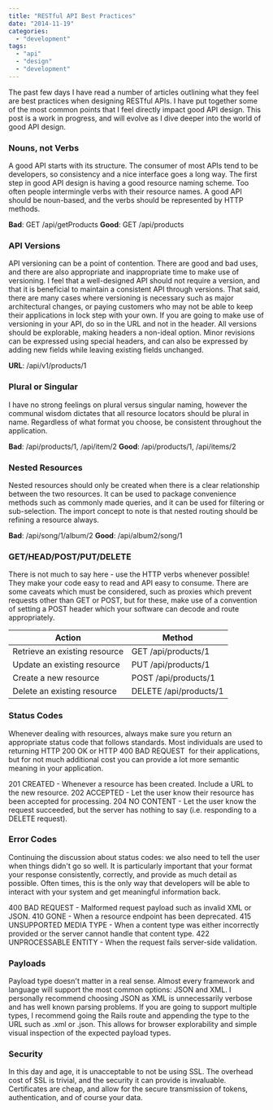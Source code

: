 ```yaml
---
title: "RESTful API Best Practices"
date: "2014-11-19"
categories: 
  - "development"
tags: 
  - "api"
  - "design"
  - "development"
---
```


The past few days I have read a number of articles outlining what they feel are best practices when designing RESTful APIs. I have put together some of the most common points that I feel directly impact good API design. This post is a work in progress, and will evolve as I dive deeper into the world of good API design.

### Nouns, not Verbs

A good API starts with its structure. The consumer of most APIs tend to be developers, so consistency and a nice interface goes a long way. The first step in good API design is having a good resource naming scheme. Too often people intermingle verbs with their resource names. A good API should be noun-based, and the verbs should be represented by HTTP methods.

**Bad**: GET /api/getProducts **Good**: GET /api/products

### API Versions

API versioning can be a point of contention. There are good and bad uses, and there are also appropriate and inappropriate time to make use of versioning. I feel that a well-designed API should not require a version, and that it is beneficial to maintain a consistent API through versions. That said, there are many cases where versioning is necessary such as major architectural changes, or paying customers who may not be able to keep their applications in lock step with your own. If you are going to make use of versioning in your API, do so in the URL and not in the header. All versions should be explorable, making headers a non-ideal option. Minor revisions can be expressed using special headers, and can also be expressed by adding new fields while leaving existing fields unchanged.

**URL**: /api/v1/products/1

### Plural or Singular

I have no strong feelings on plural versus singular naming, however the communal wisdom dictates that all resource locators should be plural in name. Regardless of what format you choose, be consistent throughout the application.

**Bad**: /api/products/1, /api/item/2 **Good**: /api/products/1, /api/items/2

### Nested Resources

Nested resources should only be created when there is a clear relationship between the two resources. It can be used to package convenience methods such as commonly made queries, and it can be used for filtering or sub-selection. The import concept to note is that nested routing should be refining a resource always.

**Bad**: /api/song/1/album/2 **Good**: /api/album2/song/1

### GET/HEAD/POST/PUT/DELETE

There is not much to say here - use the HTTP verbs whenever possible! They make your code easy to read and API easy to consume. There are some caveats which must be considered, such as proxies which prevent requests other than GET or POST, but for these, make use of a convention of setting a POST header which your software can decode and route appropriately.

| Action | Method |
| --- | --- |
| Retrieve an existing resource | GET /api/products/1 |
| Update an existing resource | PUT /api/products/1 |
| Create a new resource | POST /api/products/1 |
| Delete an existing resource | DELETE /api/products/1 |

### Status Codes

Whenever dealing with resources, always make sure you return an appropriate status code that follows standards. Most individuals are used to returning HTTP 200 OK or HTTP 400 BAD REQUEST  for their applications, but for not much additional cost you can provide a lot more semantic meaning in your application.

201 CREATED - Whenever a resource has been created. Include a URL to the new resource. 202 ACCEPTED - Let the user know their resource has been accepted for processing. 204 NO CONTENT - Let the user know the request succeeded, but the server has nothing to say (i.e. responding to a DELETE request).

### Error Codes

Continuing the discussion about status codes: we also need to tell the user when things didn't go so well. It is particularly important that your format your response consistently, correctly, and provide as much detail as possible. Often times, this is the only way that developers will be able to interact with your system and get meaningful information back.

400 BAD REQUEST - Malformed request payload such as invalid XML or JSON. 410 GONE - When a resource endpoint has been deprecated. 415 UNSUPPORTED MEDIA TYPE - When a content type was either incorrectly provided or the server cannot handle that content type. 422 UNPROCESSABLE ENTITY - When the request fails server-side validation.

### Payloads

Payload type doesn't matter in a real sense. Almost every framework and language will support the most common options: JSON and XML. I personally recommend choosing JSON as XML is unnecessarily verbose and has well known parsing problems. If you are going to support multiple types, I recommend going the Rails route and appending the type to the URL such as .xml or .json. This allows for browser explorability and simple visual inspection of the expected payload types.

### Security

In this day and age, it is unacceptable to not be using SSL. The overhead cost of SSL is trivial, and the security it can provide is invaluable. Certificates are cheap, and allow for the secure transmission of tokens, authentication, and of course your data.

